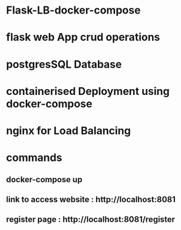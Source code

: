 # Flask-LB-docker-compose

# flask web App crud operations
# postgresSQL Database
# containerised Deployment using docker-compose
# nginx for Load Balancing
# commands
## docker-compose up

## link to access website : http://localhost:8081
## register page : http://localhost:8081/register
